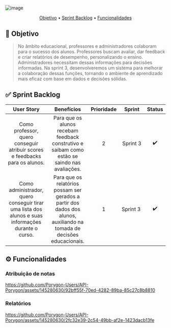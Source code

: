 ![image](https://github.com/Porygon-Users/API-Porygon/assets/145280630/fee6819b-02ba-42da-b3f0-ba30363a1ff9)

<p align = "center">
<a href="##Objetivo">Objetivo</a> •
<a href="##Sprint Backlog">Sprint Backlog</a> •
<a href="##Fncionalidades">Funcionalidades</a> 
</p>

##  🎯 Objetivo
> No âmbito educacional, professores e administradores colaboram para o sucesso dos alunos. Professores buscam avaliar, dar feedback e criar relatórios de desempenho, personalizando o ensino. Administradores necessitam dessas informações para decisões informadas. Na sprint 3, desenvolveremos um sistema para melhorar a colaboração dessas funções, tornando o ambiente de aprendizado mais eficaz com base em dados e decisões sólidas.


## ✅ Sprint Backlog
| User Story  | Benefícios  | Prioridade | Sprint  | Status |
|:------------:|:----------:|:-----:|:--------:|:------:|
| Como professor, quero conseguir atribuir scores e feedbacks para os alunos. | Para que os alunos recebam feedback construtivo e saibam como estão se saindo nas avaliações. | 2 | Sprint 3 | ✔️  |  
| Como administrador, quero conseguir tirar uma lista dos alunos e suas informações durante o curso. | Para que os relatórios possam ser gerados a partir dos dados dos alunos, auxiliando na tomada de decisões educacionais. | 1 |Sprint 3 | ✔️ |

## ⚙️ Funcionalidades

### Atribuição de notas
https://github.com/Porygon-Users/API-Porygon/assets/145280630/92bff55f-70ed-4282-89ba-85c27c8b8810

### Relatórios
https://github.com/Porygon-Users/API-Porygon/assets/145280630/2fc32e39-2c54-49bb-af2e-1423dacb13fe

